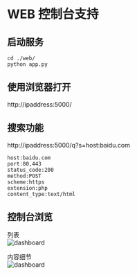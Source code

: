 # WEB 控制台支持
## 启动服务
```
cd ./web/
python app.py
```
## 使用浏览器打开
http://ipaddress:5000/
## 搜索功能
http://ipaddress:5000/q?s=host:baidu.com
```
host:baidu.com
port:80,443
status_code:200
method:POST
scheme:https
extension:php
content_type:text/html
```
## 控制台浏览
列表   
![dashboard](https://raw.githubusercontent.com/ring04h/wyproxy/master/screenshot/dashboard_list.jpg "dashboard")
   
内容细节   
![dashboard](https://raw.githubusercontent.com/ring04h/wyproxy/master/screenshot/dashboard_detail.jpg "dashboard")
